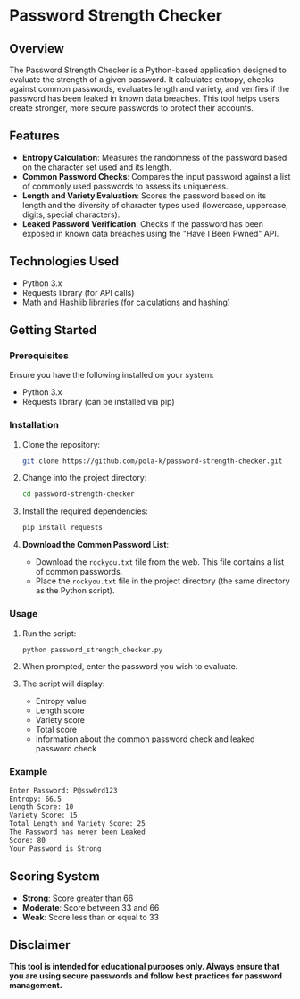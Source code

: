 # Password Strength Checker

## Overview
The Password Strength Checker is a Python-based application designed to evaluate the strength of a given password. It calculates entropy, checks against common passwords, evaluates length and variety, and verifies if the password has been leaked in known data breaches. This tool helps users create stronger, more secure passwords to protect their accounts.

## Features
- **Entropy Calculation**: Measures the randomness of the password based on the character set used and its length.
- **Common Password Checks**: Compares the input password against a list of commonly used passwords to assess its uniqueness.
- **Length and Variety Evaluation**: Scores the password based on its length and the diversity of character types used (lowercase, uppercase, digits, special characters).
- **Leaked Password Verification**: Checks if the password has been exposed in known data breaches using the "Have I Been Pwned" API.

## Technologies Used
- Python 3.x
- Requests library (for API calls)
- Math and Hashlib libraries (for calculations and hashing)

## Getting Started

### Prerequisites
Ensure you have the following installed on your system:
- Python 3.x
- Requests library (can be installed via pip)

### Installation
1. Clone the repository:
   ```bash
   git clone https://github.com/pola-k/password-strength-checker.git
   ```

2. Change into the project directory:
   ```bash
   cd password-strength-checker
   ```

3. Install the required dependencies:
   ```bash
   pip install requests
   ```

4. **Download the Common Password List**:
   - Download the `rockyou.txt` file from the web. This file contains a list of common passwords.
   - Place the `rockyou.txt` file in the project directory (the same directory as the Python script).

### Usage
1. Run the script:
   ```bash
   python password_strength_checker.py
   ```

2. When prompted, enter the password you wish to evaluate.

3. The script will display:
   - Entropy value
   - Length score
   - Variety score
   - Total score
   - Information about the common password check and leaked password check

### Example
```bash
Enter Password: P@ssw0rd123
Entropy: 66.5
Length Score: 10
Variety Score: 15
Total Length and Variety Score: 25
The Password has never been Leaked
Score: 80
Your Password is Strong
```

## Scoring System
- **Strong**: Score greater than 66
- **Moderate**: Score between 33 and 66
- **Weak**: Score less than or equal to 33

## Disclaimer
**This tool is intended for educational purposes only. Always ensure that you are using secure passwords and follow best practices for password management.**
